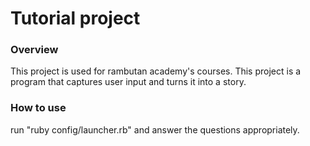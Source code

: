 # Tutorial project

### Overview
This project is used for rambutan academy's courses. This project is a program that captures user input and turns it into a story.

### How to use
run "ruby config/launcher.rb" and answer the questions appropriately.
